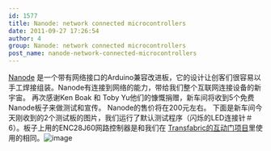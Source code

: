 ```yaml
---
id: 1577
title: Nanode: network connected microcontrollers
date: 2011-09-27 17:26:54
author: 4
group: Nanode: network connected microcontrollers
post_name: nanode-network-connected-microcontrollers
---
```


[Nanode](http://wiki.london.hackspace.org.uk/view/Project:Nanode) 是一个带有网络接口的Arduino兼容改进板，它的设计让创客们很容易以手工焊接组装。Nanode有连接到网络的能力，带给我们整个互联网连接设备的新宇宙。 再次感谢Ken Boak 和 Toby Yu他们的慷慨捐赠，新车间将收到5个免费Nanode板子来做测试和宣传。 Nanode的售价将在200元左右。 下面是新车间今天刚收到的2个测试板的图片，我们运行了默认测试程序（闪烁的LED连接针＃6）。板子上用的ENC28J60网路控制器是和我们在 [Transfabric的互动门项目](https://github.com/xinchejian/XinCheJian-Door/blob/master/XBeeEtherShieldBridge/XBeeEtherShieldBridge.pde)里使用的相同。![image](http://139.162.84.35/wp-content/uploads/2011/09/wpid-IMG_20110927_172103.jpg)